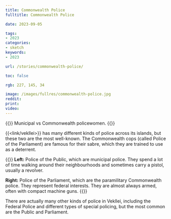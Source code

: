 ```yaml
---
title: Commonwealth Police
fulltitle: Commonwealth Police

date: 2023-09-05

tags:
- 2023
categories:
- sketch
keywords:
- 2023

url: /stories/commonwealth-police/

toc: false

rgb: 227, 145, 34

image: /images/fullres/commonwealth-police.jpg
reddit:
print:
video:
---
```

{{<note caption>}}
Municipal vs Commonwealth policewomen.
{{</note>}}

{{<link/vekllei>}} has many different kinds of police across its islands, but these two are the most well-known. The Commonwealth cops (called Police of the Parliament) are famous for their sabre, which they are trained to use as a deterrent.

{{<note panel>}}
**Left:** Police of the Public, which are municipal police. They spend a lot of time walking around their neighbourhoods and sometimes carry a pistol, usually a revolver.

**Right:** Police of the Parliament, which are the paramilitary Commonwealth police. They represent federal interests. They are almost always armed, often with compact machine guns.
{{</note>}}

There are actually many other kinds of police in Vekllei, including the Federal Police and different types of special policing, but the most common are the Public and Parliament.
